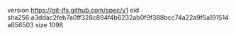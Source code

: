 version https://git-lfs.github.com/spec/v1
oid sha256:a3ddac2feb7a0ff328c894f4b6232ab0f9f388bcc74a22a9f5a191514a656503
size 1098
